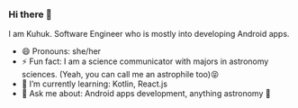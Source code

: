 ### Hi there 👋

I am Kuhuk. Software Engineer who is mostly into developing Android apps.
- 😄 Pronouns: she/her
- ⚡ Fun fact: I am a science communicator with majors in astronomy sciences. (Yeah, you can call me an astrophile too)😝
- 🌱 I’m currently learning: Kotlin, React.js
- 💬 Ask me about: Android apps development, anything astronomy 🔭

<!--
**kuhuk/kuhuk** is a ✨ _special_ ✨ repository because its `README.md` (this file) appears on your GitHub profile.

Here are some ideas to get you started:

- 🔭 I’m currently working on ...
- 🌱 I’m currently learning ...
- 👯 I’m looking to collaborate on ...
- 🤔 I’m looking for help with ...
- 💬 Ask me about ...
- 📫 How to reach me: ...
- 😄 Pronouns: ...
- ⚡ Fun fact: ...
-->
